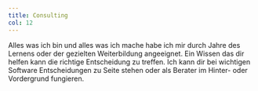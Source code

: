 ```yaml
---
title: Consulting
col: 12
---
```


Alles was ich bin und alles was ich mache habe ich mir durch Jahre des Lernens oder der gezielten Weiterbildung angeeignet. Ein Wissen das dir helfen kann die richtige Entscheidung zu treffen. Ich kann dir bei wichtigen Software Entscheidungen zu Seite stehen oder als Berater im Hinter- oder Vordergrund fungieren.
